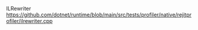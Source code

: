 ILRewriter https://github.com/dotnet/runtime/blob/main/src/tests/profiler/native/rejitprofiler/ilrewriter.cpp
